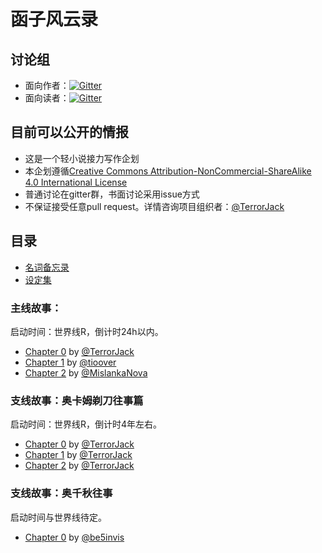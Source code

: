 # 函子风云录

## 讨论组

* 面向作者：[![Gitter](https://img.shields.io/gitter/room/nwjs/nw.js.svg)](https://gitter.im/functor-fantasy/brainstorm-chamber)
* 面向读者：[![Gitter](https://img.shields.io/gitter/room/nwjs/nw.js.svg)](https://gitter.im/functor-fantasy/lobby)

## 目前可以公开的情报

* 这是一个轻小说接力写作企划
* 本企划遵循[Creative Commons Attribution-NonCommercial-ShareAlike 4.0 International License](https://creativecommons.org/licenses/by-nc-sa/4.0/)
* 普通讨论在gitter群，书面讨论采用issue方式
* 不保证接受任意pull request。详情咨询项目组织者：[@TerrorJack](https://github.com/TerrorJack)

## 目录

* [名词备忘录](noun_memo.md)
* [设定集](nisewiki.md)

### 主线故事：

启动时间：世界线R，倒计时24h以内。

* [Chapter 0](chapter_0.md) by [@TerrorJack](https://github.com/TerrorJack)
* [Chapter 1](chapter_1.md) by [@tioover](https://github.com/tioover)
* [Chapter 2](chapter_2.md) by [@MislankaNova](https://github.com/MislankaNova)

### 支线故事：奥卡姆剃刀往事篇

启动时间：世界线R，倒计时4年左右。

* [Chapter 0](occam_razor_tale_0.md) by [@TerrorJack](https://github.com/TerrorJack)
* [Chapter 1](occam_razor_tale_1.md) by [@TerrorJack](https://github.com/TerrorJack)
* [Chapter 2](occam_razor_tale_2.md) by [@TerrorJack](https://github.com/TerrorJack)

### 支线故事：奥千秋往事

启动时间与世界线待定。

* [Chapter 0](oksengiu-stories-0.md) by [@be5invis](https://github.com/be5invis)
